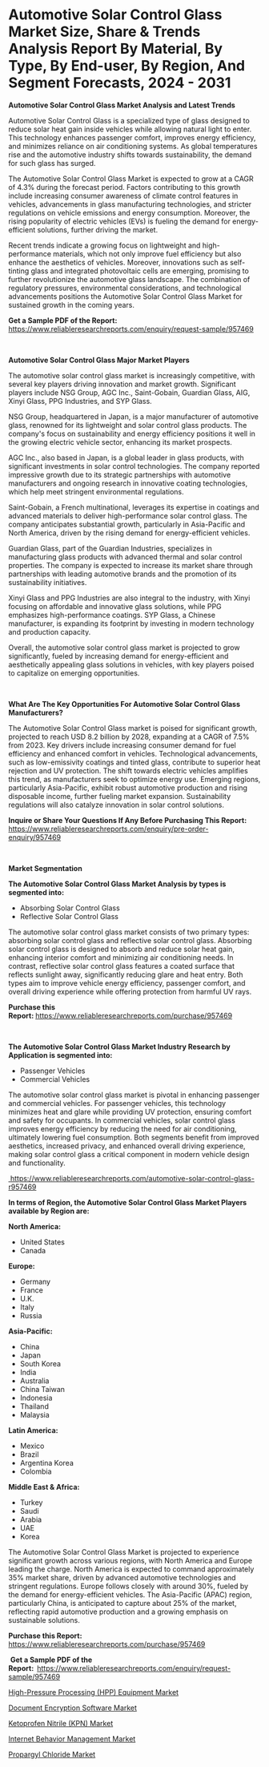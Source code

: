 <p><h1>Automotive Solar Control Glass Market Size, Share & Trends Analysis Report By Material, By Type, By End-user, By Region, And Segment Forecasts, 2024 - 2031</h1></p><p><strong>Automotive Solar Control Glass Market Analysis and Latest Trends</strong></p>
<p><p>Automotive Solar Control Glass is a specialized type of glass designed to reduce solar heat gain inside vehicles while allowing natural light to enter. This technology enhances passenger comfort, improves energy efficiency, and minimizes reliance on air conditioning systems. As global temperatures rise and the automotive industry shifts towards sustainability, the demand for such glass has surged. </p><p>The Automotive Solar Control Glass Market is expected to grow at a CAGR of 4.3% during the forecast period. Factors contributing to this growth include increasing consumer awareness of climate control features in vehicles, advancements in glass manufacturing technologies, and stricter regulations on vehicle emissions and energy consumption. Moreover, the rising popularity of electric vehicles (EVs) is fueling the demand for energy-efficient solutions, further driving the market.</p><p>Recent trends indicate a growing focus on lightweight and high-performance materials, which not only improve fuel efficiency but also enhance the aesthetics of vehicles. Moreover, innovations such as self-tinting glass and integrated photovoltaic cells are emerging, promising to further revolutionize the automotive glass landscape. The combination of regulatory pressures, environmental considerations, and technological advancements positions the Automotive Solar Control Glass Market for sustained growth in the coming years.</p></p>
<p><strong>Get a Sample PDF of the Report:&nbsp;</strong> <a href="https://www.reliableresearchreports.com/enquiry/request-sample/957469?utm_campaign=8&utm_medium=2&utm_source=Github&utm_content=ia&utm_term=03122024&utm_id=automotive-solar-control-glass">https://www.reliableresearchreports.com/enquiry/request-sample/957469</a></p>
<p>&nbsp;</p>
<p><strong>Automotive Solar Control Glass Major Market Players</strong></p>
<p><p>The automotive solar control glass market is increasingly competitive, with several key players driving innovation and market growth. Significant players include NSG Group, AGC Inc., Saint-Gobain, Guardian Glass, AIG, Xinyi Glass, PPG Industries, and SYP Glass.</p><p>NSG Group, headquartered in Japan, is a major manufacturer of automotive glass, renowned for its lightweight and solar control glass products. The company's focus on sustainability and energy efficiency positions it well in the growing electric vehicle sector, enhancing its market prospects. </p><p>AGC Inc., also based in Japan, is a global leader in glass products, with significant investments in solar control technologies. The company reported impressive growth due to its strategic partnerships with automotive manufacturers and ongoing research in innovative coating technologies, which help meet stringent environmental regulations.</p><p>Saint-Gobain, a French multinational, leverages its expertise in coatings and advanced materials to deliver high-performance solar control glass. The company anticipates substantial growth, particularly in Asia-Pacific and North America, driven by the rising demand for energy-efficient vehicles.</p><p>Guardian Glass, part of the Guardian Industries, specializes in manufacturing glass products with advanced thermal and solar control properties. The company is expected to increase its market share through partnerships with leading automotive brands and the promotion of its sustainability initiatives.</p><p>Xinyi Glass and PPG Industries are also integral to the industry, with Xinyi focusing on affordable and innovative glass solutions, while PPG emphasizes high-performance coatings. SYP Glass, a Chinese manufacturer, is expanding its footprint by investing in modern technology and production capacity.</p><p>Overall, the automotive solar control glass market is projected to grow significantly, fueled by increasing demand for energy-efficient and aesthetically appealing glass solutions in vehicles, with key players poised to capitalize on emerging opportunities.</p></p>
<p>&nbsp;</p>
<p><strong>What Are The Key Opportunities For Automotive Solar Control Glass Manufacturers?</strong></p>
<p><p>The Automotive Solar Control Glass market is poised for significant growth, projected to reach USD 8.2 billion by 2028, expanding at a CAGR of 7.5% from 2023. Key drivers include increasing consumer demand for fuel efficiency and enhanced comfort in vehicles. Technological advancements, such as low-emissivity coatings and tinted glass, contribute to superior heat rejection and UV protection. The shift towards electric vehicles amplifies this trend, as manufacturers seek to optimize energy use. Emerging regions, particularly Asia-Pacific, exhibit robust automotive production and rising disposable income, further fueling market expansion. Sustainability regulations will also catalyze innovation in solar control solutions.</p></p>
<p><strong>Inquire or Share Your Questions If Any Before Purchasing This Report:</strong> <a href="https://www.reliableresearchreports.com/enquiry/pre-order-enquiry/957469?utm_campaign=8&utm_medium=2&utm_source=Github&utm_content=ia&utm_term=03122024&utm_id=automotive-solar-control-glass">https://www.reliableresearchreports.com/enquiry/pre-order-enquiry/957469</a></p>
<p>&nbsp;</p>
<p><strong>Market Segmentation</strong></p>
<p><strong>The Automotive Solar Control Glass Market Analysis by types is segmented into:</strong></p>
<p><ul><li>Absorbing Solar Control Glass</li><li>Reflective Solar Control Glass</li></ul></p>
<p><p>The automotive solar control glass market consists of two primary types: absorbing solar control glass and reflective solar control glass. Absorbing solar control glass is designed to absorb and reduce solar heat gain, enhancing interior comfort and minimizing air conditioning needs. In contrast, reflective solar control glass features a coated surface that reflects sunlight away, significantly reducing glare and heat entry. Both types aim to improve vehicle energy efficiency, passenger comfort, and overall driving experience while offering protection from harmful UV rays.</p></p>
<p><strong>Purchase this Report:&nbsp;</strong><a href="https://www.reliableresearchreports.com/purchase/957469?utm_campaign=8&utm_medium=2&utm_source=Github&utm_content=ia&utm_term=03122024&utm_id=automotive-solar-control-glass">https://www.reliableresearchreports.com/purchase/957469</a></p>
<p>&nbsp;</p>
<p><strong>The Automotive Solar Control Glass Market Industry Research by Application is segmented into:</strong></p>
<p><ul><li>Passenger Vehicles</li><li>Commercial Vehicles</li></ul></p>
<p><p>The automotive solar control glass market is pivotal in enhancing passenger and commercial vehicles. For passenger vehicles, this technology minimizes heat and glare while providing UV protection, ensuring comfort and safety for occupants. In commercial vehicles, solar control glass improves energy efficiency by reducing the need for air conditioning, ultimately lowering fuel consumption. Both segments benefit from improved aesthetics, increased privacy, and enhanced overall driving experience, making solar control glass a critical component in modern vehicle design and functionality.</p></p>
<p><a href="https://www.reliableresearchreports.com/automotive-solar-control-glass-r957469?utm_campaign=8&utm_medium=2&utm_source=Github&utm_content=ia&utm_term=03122024&utm_id=automotive-solar-control-glass">&nbsp;https://www.reliableresearchreports.com/automotive-solar-control-glass-r957469</a></p>
<p><strong>In terms of Region, the Automotive Solar Control Glass Market Players available by Region are:</strong></p>
<p>
    <p> <strong> North America: </strong>
        <ul>
            <li>United States</li>
            <li>Canada</li>
        </ul>
        </p> 
    <p> <strong> Europe: </strong>
        <ul>
            <li>Germany</li>
            <li>France</li>
            <li>U.K.</li>
            <li>Italy</li>
            <li>Russia</li>
        </ul>
        </p> 
    <p> <strong> Asia-Pacific: </strong>
        <ul>
            <li>China</li>
            <li>Japan</li>
            <li>South Korea</li>
            <li>India</li>
            <li>Australia</li>
            <li>China Taiwan</li>
            <li>Indonesia</li>
            <li>Thailand</li>
            <li>Malaysia</li>
        </ul>
        </p> 
    <p> <strong> Latin America: </strong>
        <ul>
            <li>Mexico</li>
            <li>Brazil</li>
            <li>Argentina Korea</li>
            <li>Colombia</li>
        </ul>
        </p> 
    <p> <strong> Middle East & Africa: </strong>
        <ul>
            <li>Turkey</li>
            <li>Saudi</li>
            <li>Arabia</li>
            <li>UAE</li>
            <li>Korea</li>
        </ul>
    </p>
    </p>
<p><p>The Automotive Solar Control Glass Market is projected to experience significant growth across various regions, with North America and Europe leading the charge. North America is expected to command approximately 35% market share, driven by advanced automotive technologies and stringent regulations. Europe follows closely with around 30%, fueled by the demand for energy-efficient vehicles. The Asia-Pacific (APAC) region, particularly China, is anticipated to capture about 25% of the market, reflecting rapid automotive production and a growing emphasis on sustainable solutions.</p></p>
<p><strong>Purchase this Report: </strong><a href="https://www.reliableresearchreports.com/purchase/957469?utm_campaign=8&utm_medium=2&utm_source=Github&utm_content=ia&utm_term=03122024&utm_id=automotive-solar-control-glass">https://www.reliableresearchreports.com/purchase/957469</a></p>
<p>&nbsp;<strong>Get a Sample PDF of the Report:&nbsp;&nbsp;</strong><a href="https://www.reliableresearchreports.com/enquiry/request-sample/957469?utm_campaign=8&utm_medium=2&utm_source=Github&utm_content=ia&utm_term=03122024&utm_id=automotive-solar-control-glass">https://www.reliableresearchreports.com/enquiry/request-sample/957469</a></p>
<p><strong></strong></p>
<p><p><a href="https://github.com/angelajermaine/Market-Research-Report-List-5/blob/main/high-pressure-processing-hpp-equipment-market.md?utm_campaign=8&utm_medium=2&utm_source=Github&utm_content=ia&utm_term=03122024&utm_id=automotive-solar-control-glass">High-Pressure Processing (HPP) Equipment Market</a></p><p><a href="https://www.linkedin.com/pulse/assessment-document-encryption-software-market-current-landscape-mfe7f?utm_campaign=8&utm_medium=2&utm_source=Github&utm_content=ia&utm_term=03122024&utm_id=automotive-solar-control-glass">Document Encryption Software Market</a></p><p><a href="https://issuu.com/reportprime-2/docs/ketoprofen-nitrile-kpn-market-size-2030.pptx?utm_campaign=8&utm_medium=2&utm_source=Github&utm_content=ia&utm_term=03122024&utm_id=automotive-solar-control-glass">Ketoprofen Nitrile (KPN) Market</a></p><p><a href="https://www.linkedin.com/pulse/internet-behavior-management-market-size-global-revenue-sales-tufzf?utm_campaign=8&utm_medium=2&utm_source=Github&utm_content=ia&utm_term=03122024&utm_id=automotive-solar-control-glass">Internet Behavior Management Market</a></p><p><a href="https://issuu.com/reportprime-2/docs/propargyl-chloride-market-size-2030.pptx?utm_campaign=8&utm_medium=2&utm_source=Github&utm_content=ia&utm_term=03122024&utm_id=automotive-solar-control-glass">Propargyl Chloride Market</a></p></p>